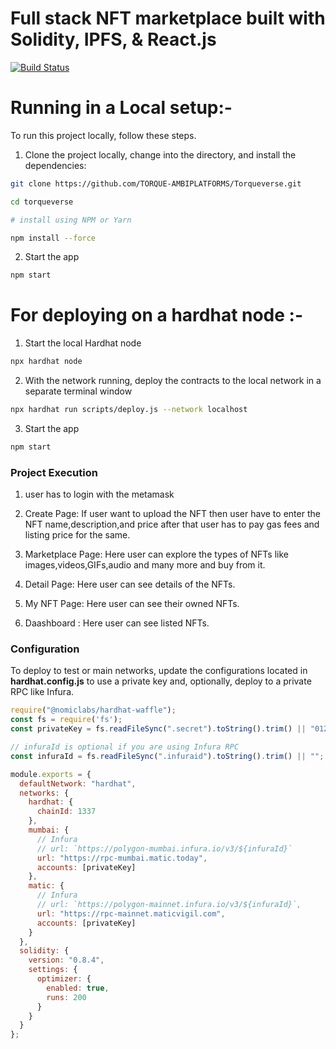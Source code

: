 
# Full stack NFT marketplace built with  Solidity, IPFS, & React.js

[![Build Status](https://torque-nftmarketplace.netlify.app/)](https://torque-nftmarketplace.netlify.app/)

# Running in a Local setup:-

To run this project locally, follow these steps.

1. Clone the project locally, change into the directory, and install the dependencies:

```sh
git clone https://github.com/TORQUE-AMBIPLATFORMS/Torqueverse.git

cd torqueverse

# install using NPM or Yarn

npm install --force
``` 

2. Start the app

```sh
npm start
``` 


# For deploying on a hardhat node :-

1. Start the local Hardhat node

```sh
npx hardhat node
```

2. With the network running, deploy the contracts to the local network in a separate terminal window

```sh
npx hardhat run scripts/deploy.js --network localhost
```

3. Start the app

```sh
npm start
```

### Project Execution
1. user has to login with the metamask 

2. Create Page: If user want to upload the NFT then user have to enter the NFT name,description,and price after 
	that user has to pay gas fees and listing price for the same.

3. Marketplace Page: Here user can explore the types of NFTs like images,videos,GIFs,audio and many more and buy from it. 

4. Detail Page: Here user can see details of the NFTs.

5. My NFT Page: Here user can see their owned NFTs. 

6. Daashboard : Here user can see listed NFTs.

### Configuration

To deploy to  test or main networks, update the configurations located in __hardhat.config.js__ to use a private key and, optionally, deploy to a private RPC like Infura.

```javascript
require("@nomiclabs/hardhat-waffle");
const fs = require('fs');
const privateKey = fs.readFileSync(".secret").toString().trim() || "01234567890123456789";

// infuraId is optional if you are using Infura RPC
const infuraId = fs.readFileSync(".infuraid").toString().trim() || "";

module.exports = {
  defaultNetwork: "hardhat",
  networks: {
    hardhat: {
      chainId: 1337
    },
    mumbai: {
      // Infura
      // url: `https://polygon-mumbai.infura.io/v3/${infuraId}`
      url: "https://rpc-mumbai.matic.today",
      accounts: [privateKey]
    },
    matic: {
      // Infura
      // url: `https://polygon-mainnet.infura.io/v3/${infuraId}`,
      url: "https://rpc-mainnet.maticvigil.com",
      accounts: [privateKey]
    }
  },
  solidity: {
    version: "0.8.4",
    settings: {
      optimizer: {
        enabled: true,
        runs: 200
      }
    }
  }
};
```

